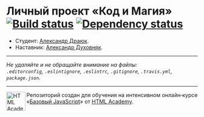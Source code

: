 # Личный проект «Код и Магия» [![Build status][travis-image]][travis-url] [![Dependency status][dependency-image]][dependency-url]

* Студент: [Александр Драюк](https://up.htmlacademy.ru/javascript/4/user/8344).
* Наставник: [Александр Духовняк](https://htmlacademy.ru/profile/id126025).

---

_Не удаляйте и не обращайте внимание на файлы:_<br>
_`.editorconfig`, `.eslintignore`, `.eslintrc`, `.gitignore`, `.travis.yml`, `package.json`._

---

<a href="https://htmlacademy.ru/intensive/javascript"><img align="left" width="50" height="50" title="HTML Academy" src="https://up.htmlacademy.ru/static/img/intensive/javascript/logo-for-github.svg"></a>

Репозиторий создан для обучения на интенсивном онлайн‑курсе «[Базовый JavaScript](https://htmlacademy.ru/intensive/javascript)» от [HTML Academy](https://htmlacademy.ru).

[travis-image]: https://travis-ci.org/htmlacademy-javascript/8344-code-and-magick.svg?branch=master
[travis-url]: https://travis-ci.org/htmlacademy-javascript/8344-code-and-magick
[dependency-image]: https://david-dm.org/htmlacademy-javascript/8344-code-and-magick.svg?style=flat-square
[dependency-url]: https://david-dm.org/htmlacademy-javascript/8344-code-and-magick
